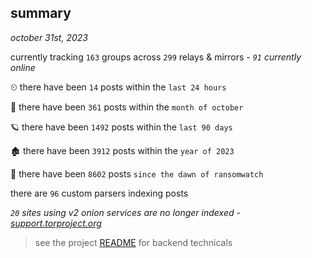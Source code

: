 
## summary
_october 31st, 2023_

currently tracking `163` groups across `299` relays & mirrors - _`91` currently online_

⏲ there have been `14` posts within the `last 24 hours`

🦈 there have been `361` posts within the `month of october`

🪐 there have been `1492` posts within the `last 90 days`

🏚 there have been `3912` posts within the `year of 2023`

🦕 there have been `8602` posts `since the dawn of ransomwatch`

there are `96` custom parsers indexing posts

_`20` sites using v2 onion services are no longer indexed - [support.torproject.org](https://support.torproject.org/onionservices/v2-deprecation/)_

> see the project [README](https://github.com/joshhighet/ransomwatch#ransomwatch--) for backend technicals
